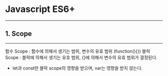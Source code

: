 # Javascript ES6+
***
## 1. Scope
***
함수 Scope : 함수에 의해서 생기는 범위, 변수의 유효 범위 (function(){})
블락 Scope : 블락에 의해서 생기는 유호 범위, {}에 의해서 변수의 유효 범위가 결정된다.
- let과 const만 블락 scope의 영향을 받으며, var는 영향을 받지 않는다.



